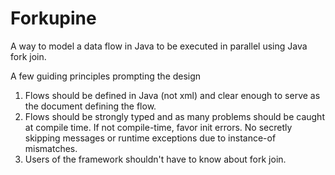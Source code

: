 Forkupine
=========

A way to model a data flow in Java to be executed in parallel using Java fork join.

A few guiding principles prompting the design
1. Flows should be defined in Java (not xml) and clear enough to serve as the document defining the flow.
2. Flows should be strongly typed and as many problems should be caught at compile time. If not compile-time, favor init errors. No secretly skipping messages or runtime exceptions due to instance-of mismatches.
3. Users of the framework shouldn't have to know about fork join.